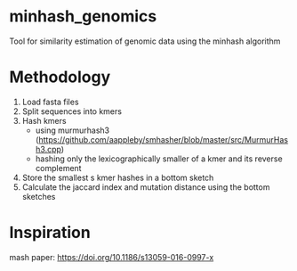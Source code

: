 # minhash_genomics
Tool for similarity estimation of genomic data using the minhash algorithm

# Methodology
1. Load fasta files
2. Split sequences into kmers
3. Hash kmers
   - using murmurhash3 (https://github.com/aappleby/smhasher/blob/master/src/MurmurHash3.cpp)
   - hashing only the lexicographically smaller of a kmer and its reverse complement
4. Store the smallest s kmer hashes in a bottom sketch
5. Calculate the jaccard index and mutation distance using the bottom sketches

# Inspiration 
mash paper:
https://doi.org/10.1186/s13059-016-0997-x
